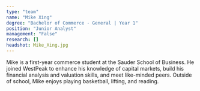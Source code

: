 ```yaml
---
type: "team"
name: "Mike Xing"
degree: "Bachelor of Commerce - General | Year 1"
position: "Junior Analyst"
management: "False"
research: []
headshot: Mike_Xing.jpg
---
```


Mike is a first-year commerce student at the Sauder School of Business. He joined WestPeak to enhance his knowledge of capital markets, build his financial analysis and valuation skills, and meet like-minded peers. Outside of school, Mike enjoys playing basketball, lifting, and reading. 

